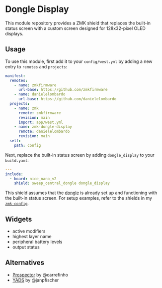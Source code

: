 # Dongle Display

This module repository provides a ZMK shield that replaces the built-in status screen with a custom screen designed for 128x32-pixel OLED displays.

## Usage

To use this module, first add it to your `config/west.yml` by adding a new entry to `remotes` and `projects`:

```yaml west.yml
manifest:
  remotes:
    - name: zmkfirmware
      url-base: https://github.com/zmkfirmware
    - name: danielelombardo
      url-base: https://github.com/danielelombardo
  projects:
    - name: zmk
      remote: zmkfirmware
      revision: main
      import: app/west.yml
    - name: zmk-dongle-display
      remote: danielelombardo
      revision: main
  self:
    path: config
```

Next, replace the built-in status screen by adding `dongle_display` to your `build.yaml`:

```yaml build.yaml
---
include:
  - board: nice_nano_v2
    shield: sweep_central_dongle dongle_display
```

This shield assumes that the [dongle](https://zmk.dev/docs/development/hardware-integration/dongle) is already set up and functioning with the built-in status screen.
For setup examples, refer to the shields in my [`zmk-config`](https://github.com/englmaxi/zmk-config/tree/master/boards/shields).

## Widgets
- active modifiers
- highest layer name
- peripheral battery levels
- output status

## Alternatives
- [Prospector](https://github.com/carrefinho/prospector) by @carrefinho
- [YADS](https://github.com/janpfischer/zmk-dongle-screen) by @janpfischer
